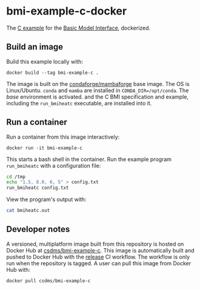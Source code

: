 # bmi-example-c-docker

The [C example](https://github.com/csdms/bmi-example-c)
for the [Basic Model Interface](https://bmi.readthedocs.io),
dockerized.

## Build an image

Build this example locally with:
```
docker build --tag bmi-example-c .
```
The image is built on the [condaforge/mambaforge](https://hub.docker.com/r/condaforge/mambaforge) base image.
The OS is Linux/Ubuntu.
`conda` and `mamba` are installed in `CONDA_DIR=/opt/conda`.
The *base* environment is activated.
and the C BMI specification and example, including the `run_bmiheatc` executable, are installed into it.

## Run a container

Run a container from this image interactively:
```
docker run -it bmi-example-c
```
This starts a bash shell in the container.
Run the example program `run_bmiheatc` with a configuration file:
```bash
cd /tmp
echo "1.5, 8.0, 6, 5" > config.txt
run_bmiheatc config.txt
```
View the program's output with:
```bash
cat bmiheatc.out
```

## Developer notes

A versioned, multiplatform image built from this repository is hosted on Docker Hub
at [csdms/bmi-example-c](https://hub.docker.com/repository/docker/csdms/bmi-example-c-docker/).
This image is automatically built and pushed to Docker Hub
with the [release](./.github/workflows/release.yml) CI workflow.
The workflow is only run when the repository is tagged.
A user can pull this image from Docker Hub with:
```
docker pull csdms/bmi-example-c
```
